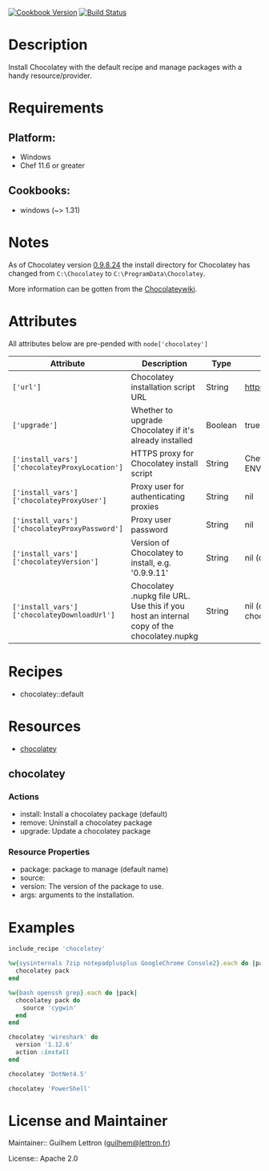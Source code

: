 [![Cookbook Version](https://img.shields.io/cookbook/v/chocolatey.svg)](https://supermarket.getchef.com/cookbooks/chocolatey) [![Build Status](http://img.shields.io/travis/chocolatey/chocolatey-cookbook/master.svg)](https://travis-ci.org/chocolatey/chocolatey-cookbook)

# Description

Install Chocolatey with the default recipe and manage packages with a handy resource/provider.

# Requirements

## Platform:

* Windows
* Chef 11.6 or greater

## Cookbooks:

* windows (~> 1.31)

# Notes

As of Chocolatey version
[0.9.8.24](https://github.com/chocolatey/chocolatey/blob/master/CHANGELOG.md#09824-july-3-2014)
the install directory for Chocolatey has changed from `C:\Chocolatey` to
`C:\ProgramData\Chocolatey`.

More information can be gotten from the [Chocolateywiki](https://github.com/chocolatey/chocolatey/wiki/DefaultChocolateyInstallReasoning).

# Attributes

All attributes below are pre-pended with `node['chocolatey']`

Attribute | Description | Type   | Default
----------|-------------|--------|--------
`['url']` | Chocolatey installation script URL | String | https://chocolatey.org/install.ps1
`['upgrade']` | Whether to upgrade Chocolatey if it's already installed | Boolean | true
`['install_vars']['chocolateyProxyLocation']` | HTTPS proxy for Chocolatey install script | String | Chef::Config['https_proxy'] or ENV['https_proxy']
`['install_vars']['chocolateyProxyUser']` | Proxy user for authenticating proxies | String | nil
`['install_vars']['chocolateyProxyPassword']` | Proxy user password | String | nil
`['install_vars']['chocolateyVersion']` | Version of Chocolatey to install, e.g. '0.9.9.11' | String | nil (download latest version)
`['install_vars']['chocolateyDownloadUrl']` | Chocolatey .nupkg file URL. Use this if you host an internal copy of the chocolatey.nupkg | String | nil (download from chocolatey.org)


# Recipes

* chocolatey::default

# Resources

* [chocolatey](#chocolatey)

## chocolatey

### Actions

- install: Install a chocolatey package (default)
- remove: Uninstall a chocolatey package
- upgrade: Update a chocolatey package

### Resource Properties

- package: package to manage (default name)
- source:
- version: The version of the package to use.
- args: arguments to the installation.

# Examples

``` ruby
include_recipe 'chocolatey'

%w{sysinternals 7zip notepadplusplus GoogleChrome Console2}.each do |pack|
  chocolatey pack
end

%w{bash openssh grep}.each do |pack|
  chocolatey pack do
    source 'cygwin'
  end
end

chocolatey 'wireshark' do
  version '1.12.6'
  action :install
end

chocolatey 'DotNet4.5'

chocolatey 'PowerShell'
```

# License and Maintainer

Maintainer:: Guilhem Lettron (<guilhem@lettron.fr>)

License:: Apache 2.0
